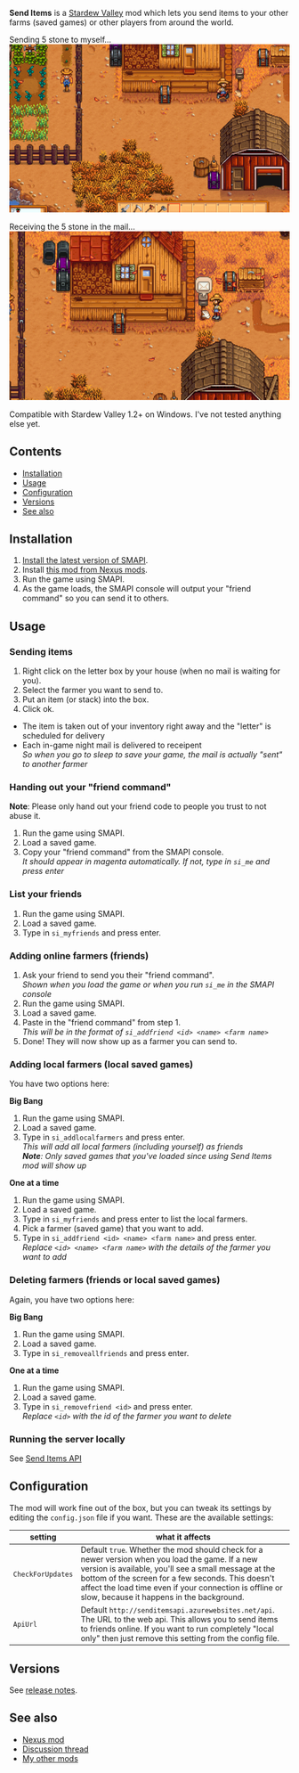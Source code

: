 ﻿**Send Items** is a [Stardew Valley](http://stardewvalley.net/) mod which lets you 
send items to your other farms (saved games) or other players from around the world.

Sending 5 stone to myself...
![](Screenshots/animation-send.gif)

Receiving the 5 stone in the mail...
![](Screenshots/animation-receive.gif)

Compatible with Stardew Valley 1.2+ on Windows. I've not tested anything else yet.

## Contents
* [Installation](#installation)
* [Usage](#usage)
* [Configuration](#configuration)
* [Versions](#versions)
* [See also](#see-also)

## Installation
1. [Install the latest version of SMAPI](http://canimod.com/guides/using-mods#installing-smapi).
2. Install [this mod from Nexus mods](http://www.nexusmods.com/stardewvalley/mods/1087).
3. Run the game using SMAPI.
4. As the game loads, the SMAPI console will output your "friend command" so you can send it to others.

## Usage
### Sending items
1. Right click on the letter box by your house (when no mail is waiting for you).
2. Select the farmer you want to send to.
3. Put an item (or stack) into the box.
4. Click ok.

* The item is taken out of your inventory right away and the "letter" is scheduled for delivery
* Each in-game night mail is delivered to receipent  
_So when you go to sleep to save your game, the mail is actually "sent" to another farmer_

### Handing out your "friend command"
**Note**: Please only hand out your friend code to people you trust to not abuse it.
1. Run the game using SMAPI.
2. Load a saved game.
3. Copy your "friend command" from the SMAPI console.  
  _It should appear in magenta automatically. If not, type in `si_me` and press enter_

### List your friends
1. Run the game using SMAPI.
2. Load a saved game.
3. Type in `si_myfriends` and press enter.  

### Adding online farmers (friends)
1. Ask your friend to send you their "friend command".  
  _Shown when you load the game or when you run `si_me` in the SMAPI console_
2. Run the game using SMAPI.
3. Load a saved game.
4. Paste in the "friend command" from step 1.  
  _This will be in the format of `si_addfriend <id> <name> <farm name>`_
5. Done! They will now show up as a farmer you can send to.

### Adding local farmers (local saved games)
You have two options here:  

**Big Bang**  
1. Run the game using SMAPI.
2. Load a saved game.
3. Type in `si_addlocalfarmers` and press enter.  
  _This will add all local farmers (including yourself) as friends_  
  _**Note**: Only saved games that you've loaded since using Send Items mod will show up_

**One at a time**  
1. Run the game using SMAPI.
2. Load a saved game.
3. Type in `si_myfriends`  and press enter to list the local farmers.
4. Pick a farmer (saved game) that you want to add.
5. Type in `si_addfriend <id> <name> <farm name>` and press enter.  
  _Replace `<id> <name> <farm name>` with the details of the farmer you want to add_

### Deleting farmers (friends or local saved games)
Again, you have two options here: 

**Big Bang**  
1. Run the game using SMAPI.
2. Load a saved game.
3. Type in `si_removeallfriends` and press enter.  

**One at a time**  
1. Run the game using SMAPI.
2. Load a saved game.
3. Type in `si_removefriend <id>` and press enter.  
  _Replace `<id>` with the id of the farmer you want to delete_

### Running the server locally
See [Send Items API](../SendItemsApi/readme.md)

## Configuration
The mod will work fine out of the box, but you can tweak its settings by editing the `config.json`
file if you want. These are the available settings:

| setting           | what it affects
| ----------------- | -------------------
| `CheckForUpdates` | Default `true`. Whether the mod should check for a newer version when you load the game. If a new version is available, you'll see a small message at the bottom of the screen for a few seconds. This doesn't affect the load time even if your connection is offline or slow, because it happens in the background.
| `ApiUrl`          | Default `http://senditemsapi.azurewebsites.net/api`. The URL to the web api. This allows you to send items to friends online. If you want to run completely "local only" then just remove this setting from the config file.

## Versions
See [release notes](release-notes.md).

## See also
* [Nexus mod](http://www.nexusmods.com/stardewvalley/mods/1087)
* [Discussion thread](http://community.playstarbound.com/threads/smapi-send-letters.132236/)
* [My other mods](../readme.md)
